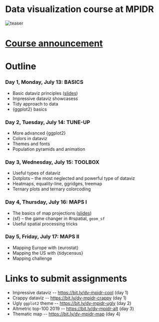 # Data visualization course at MPIDR

![[teaser][small]][large]

[small]: https://i.imgur.com/jeO5gxW.png
[large]: https://i.imgur.com/yVB7iYK.png

# [Course announcement][link]

[link]: https://bit.ly/dataviz-mpidr-2020


# Outline

### Day 1, Monday, July 13: BASICS
- Basic dataviz principles ([slides][slides-gg])
- Impressive dataviz showcasess
- Tidy approach to data
- {ggplot2} basics

### Day 2, Tuesday, July 14: TUNE-UP
- More advanced {ggplot2}
- Colors in dataviz
- Themes and fonts
- Population pyramids and animation

### Day 3, Wednesday, July 15: TOOLBOX
- Useful types of dataviz
- Dotplots – the most neglected and powerful type of dataviz
- Heatmaps, equality-line, ggridges, treemap
- Ternary plots and ternary colorcoding

### Day 4, Thursday, July 16: MAPS I
- The basics of map projections ([slides][slides-map])
- {sf} – the game changer in #rspatial, `geom_sf`
- Useful spatial processing tricks

### Day 5, Friday, July 17: MAPS II
- Mapping Europe with {eurostat}
- Mapping the US with {tidycensus}
- Mapping challenge

[slides-gg]: /slides/slides-ggplot.html
[slides-map]: /slides/slides-maps.html

# Links to submit assignments
- Impressive dataviz -- https://bit.ly/dv-mpidr-cool (day 1)
- Crappy dataviz -- https://bit.ly/dv-mpidr-crappy (day 1)
- Ugly `ggplot2` theme -- https://bit.ly/dv-mpidr-ugly (day 2)
- Altmetric top-100 2019 -- https://bit.ly/dv-mpidr-alt (day 3)
- Thematic map -- https://bit.ly/dv-mpidr-map (day 4)


